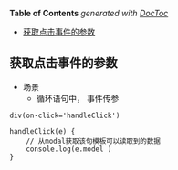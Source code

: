 <!-- START doctoc generated TOC please keep comment here to allow auto update -->
<!-- DON'T EDIT THIS SECTION, INSTEAD RE-RUN doctoc TO UPDATE -->
**Table of Contents**  *generated with [DocToc](https://github.com/thlorenz/doctoc)*

- [获取点击事件的参数](#%E8%8E%B7%E5%8F%96%E7%82%B9%E5%87%BB%E4%BA%8B%E4%BB%B6%E7%9A%84%E5%8F%82%E6%95%B0)

<!-- END doctoc generated TOC please keep comment here to allow auto update -->

## 获取点击事件的参数
- 场景
  - 循环语句中， 事件传参
```
div(on-click='handleClick')
```
```
handleClick(e) {
	// 从modal获取该句模板可以读取到的数据
	console.log(e.model )
}
```